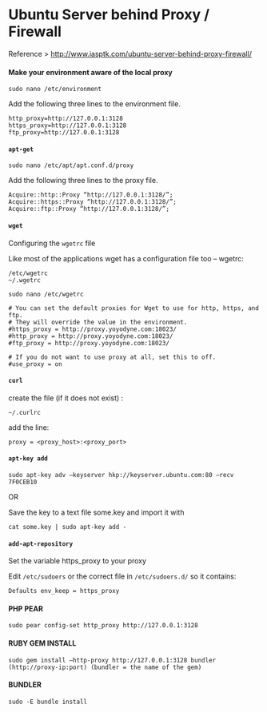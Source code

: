 # Ubuntu Server behind Proxy / Firewall

Reference > http://www.iasptk.com/ubuntu-server-behind-proxy-firewall/

#### Make your environment aware of the local proxy

```
sudo nano /etc/environment
```

Add the following three lines to the environment file.

```
http_proxy=http://127.0.0.1:3128
https_proxy=http://127.0.0.1:3128
ftp_proxy=http://127.0.0.1:3128
```

#### ```apt-get```

```
sudo nano /etc/apt/apt.conf.d/proxy
```

Add the following three lines to the proxy file.

```
Acquire::http::Proxy “http://127.0.0.1:3128/”;
Acquire::https::Proxy “http://127.0.0.1:3128/”;
Acquire::ftp::Proxy “http://127.0.0.1:3128/”;
```

#### ```wget```

Configuring the ```wgetrc``` file

Like most of the applications wget has a configuration file too – wgetrc:

```
/etc/wgetrc
~/.wgetrc
```

```
sudo nano /etc/wgetrc

# You can set the default proxies for Wget to use for http, https, and ftp.
# They will override the value in the environment.
#https_proxy = http://proxy.yoyodyne.com:18023/
#http_proxy = http://proxy.yoyodyne.com:18023/
#ftp_proxy = http://proxy.yoyodyne.com:18023/

# If you do not want to use proxy at all, set this to off.
#use_proxy = on
```

#### ```curl```

create the file (if it does not exist) :

```
~/.curlrc
```

add the line:

```
proxy = <proxy_host>:<proxy_port>
```

#### ```apt-key add```

```
sudo apt-key adv –keyserver hkp://keyserver.ubuntu.com:80 –recv 7F0CEB10
```

OR

Save the key to a text file some.key and import it with

```
cat some.key | sudo apt-key add -
```

#### ```add-apt-repository```

Set the variable https_proxy to your proxy

Edit ```/etc/sudoers``` or the correct file in ```/etc/sudoers.d/``` so it contains:


```
Defaults env_keep = https_proxy
```

#### PHP PEAR

```
sudo pear config-set http_proxy http://127.0.0.1:3128
```

#### RUBY GEM INSTALL

```
sudo gem install –http-proxy http://127.0.0.1:3128 bundler    (http://proxy-ip:port) (bundler = the name of the gem)
```

#### BUNDLER

```
sudo -E bundle install
```
